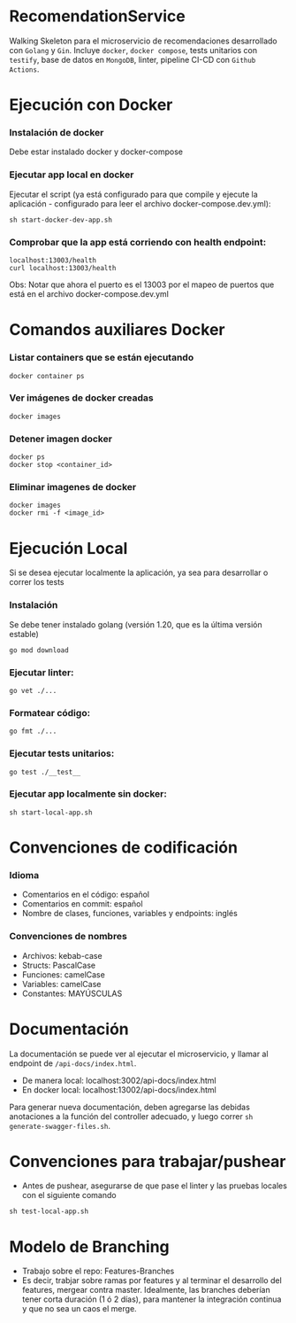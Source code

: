 # RecomendationService
Walking Skeleton para el microservicio de recomendaciones desarrollado con `Golang` y `Gin`.
Incluye `docker`, `docker compose`, tests unitarios con `testify`, base de datos en `MongoDB`, linter, pipeline CI-CD con `Github Actions`. 


# Ejecución con Docker

### Instalación de docker
Debe estar instalado docker y docker-compose

### Ejecutar app local en docker
Ejecutar el script (ya está configurado para que compile y ejecute la aplicación - configurado para leer el archivo docker-compose.dev.yml):
```
sh start-docker-dev-app.sh
```

### Comprobar que la app está corriendo con health endpoint:
```
localhost:13003/health
curl localhost:13003/health
```
Obs: Notar que ahora el puerto es el 13003 por el mapeo de puertos que está en el archivo docker-compose.dev.yml


# Comandos auxiliares Docker

### Listar containers que se están ejecutando
```
docker container ps
```

### Ver imágenes de docker creadas
```
docker images
```

### Detener imagen docker
```
docker ps
docker stop <container_id>
```

### Eliminar imagenes de docker
```
docker images
docker rmi -f <image_id>
```

# Ejecución Local

Si se desea ejecutar localmente la aplicación, ya sea para desarrollar o correr los tests


### Instalación
Se debe tener instalado golang (versión 1.20, que es la última versión estable)
```
go mod download
```

### Ejecutar linter:
```
go vet ./...
```

### Formatear código:
```
go fmt ./...
```

### Ejecutar tests unitarios:
```
go test ./__test__
```

### Ejecutar app localmente sin docker:
```
sh start-local-app.sh
```


# Convenciones de codificación

### Idioma
- Comentarios en el código: español
- Comentarios en commit: español
- Nombre de clases, funciones, variables y endpoints: inglés

### Convenciones de nombres
- Archivos: kebab-case
- Structs: PascalCase
- Funciones: camelCase
- Variables: camelCase
- Constantes: MAYÚSCULAS

# Documentación

La documentación se puede ver al ejecutar el microservicio, y llamar al endpoint de `/api-docs/index.html`.
 - De manera local: localhost:3002/api-docs/index.html
 - En docker local: localhost:13002/api-docs/index.html

Para generar nueva documentación, deben agregarse las debidas anotaciones a la función del controller adecuado, y luego correr `sh generate-swagger-files.sh`.

# Convenciones para trabajar/pushear

- Antes de pushear, asegurarse de que pase el linter y las pruebas locales con el siguiente comando
```
sh test-local-app.sh
```

# Modelo de Branching
- Trabajo sobre el repo: Features-Branches
- Es decir, trabjar sobre ramas por features y al terminar el desarrollo del features, mergear contra master. Idealmente, las branches deberían tener corta duración (1 ó 2 días), para mantener la integración continua y que no sea un caos el merge.
